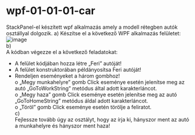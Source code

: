 # wpf-01-01-01-car
StackPanel-el készített wpf alkalmazás amely a modell rétegben autók osztállyal dolgozik.
a) 
Készítse el a következő WPF alkalmazás felületet:  
![image](https://user-images.githubusercontent.com/6060514/112127141-6b4da180-8bc5-11eb-9cec-4707ec6a332b.png)  
b)  
A kódban végezze el a következő feladatokat:  
*	A felület kódjában hozza létre „Feri” autóját!  
*	A felület konstruktorában példányosítsa Feri autóját!  
*	Rendeljen eseményeket a három gombhoz!  
   o	„Megy munkahelyre” gomb Click eseménye esetén jelenítse meg az autó „GoToWorkString” metódus által adott karakterláncot.  
   o	„Megy haza” gomb Click eseménye esetén jelenítse meg az autó „GoToHomeString” metódus áldal adott karakterláncot.  
   o	„Töröl” gomb Click eseménye esetén törölje a feliratot.  
c)  
Fejlessze tovább úgy az osztályt, hogy az írja ki, hányszor ment az autó a munkahelyre és hányszor ment haza!
